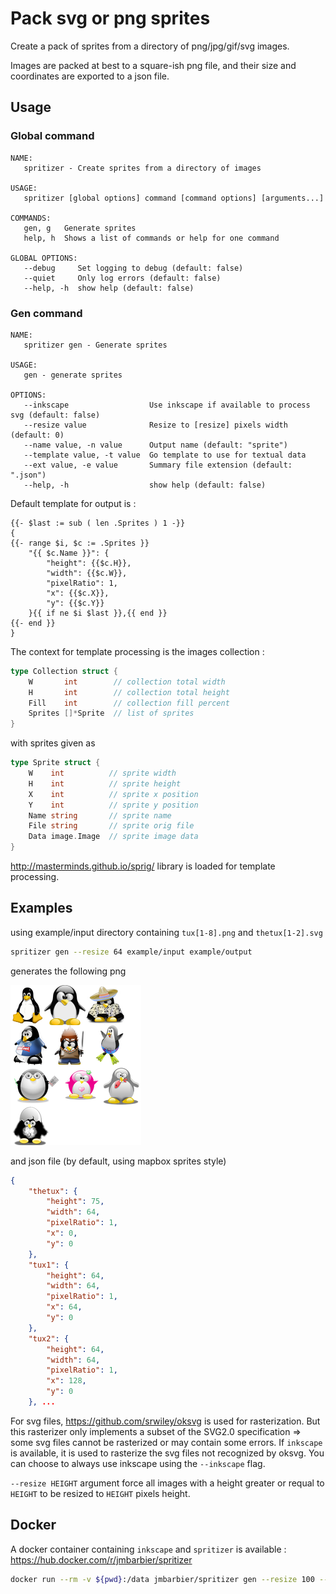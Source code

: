 # Pack svg or png sprites

Create a pack of sprites from a directory of png/jpg/gif/svg images.

Images are packed at best to a square-ish png file, and their size and coordinates are exported to a json file.


## Usage

### Global command

```
NAME:
   spritizer - Create sprites from a directory of images

USAGE:
   spritizer [global options] command [command options] [arguments...]

COMMANDS:
   gen, g   Generate sprites
   help, h  Shows a list of commands or help for one command

GLOBAL OPTIONS:
   --debug     Set logging to debug (default: false)
   --quiet     Only log errors (default: false)
   --help, -h  show help (default: false)
```

### Gen command

```
NAME:
   spritizer gen - Generate sprites

USAGE:
   gen - generate sprites

OPTIONS:
   --inkscape                  Use inkscape if available to process svg (default: false)
   --resize value              Resize to [resize] pixels width (default: 0)
   --name value, -n value      Output name (default: "sprite")
   --template value, -t value  Go template to use for textual data
   --ext value, -e value       Summary file extension (default: ".json")
   --help, -h                  show help (default: false)
```

Default template for output is : 

```gotemplate
{{- $last := sub ( len .Sprites ) 1 -}}
{	
{{- range $i, $c := .Sprites }}
	"{{ $c.Name }}": {
		"height": {{$c.H}},
		"width": {{$c.W}},
		"pixelRatio": 1,
		"x": {{$c.X}},
		"y": {{$c.Y}}
	}{{ if ne $i $last }},{{ end }}
{{- end }}
}
```

The context for template processing is the images collection : 

```go
type Collection struct {
	W       int        // collection total width
	H       int        // collection total height
	Fill    int        // collection fill percent
	Sprites []*Sprite  // list of sprites
}
```

with sprites given as 

```go
type Sprite struct {
	W    int          // sprite width
	H    int          // sprite height
	X    int          // sprite x position
	Y    int          // sprite y position
	Name string       // sprite name
	File string       // sprite orig file
	Data image.Image  // sprite image data
}
```

http://masterminds.github.io/sprig/ library is loaded for template processing.
 

## Examples

using example/input directory containing `tux[1-8].png` and `thetux[1-2].svg`

```bash
spritizer gen --resize 64 example/input example/output
```

generates the following png
 
 ![Generated sprites](./example/output/sprite.png)

and json file (by default, using mapbox sprites style)

```json
{
	"thetux": {
		"height": 75,
		"width": 64,
		"pixelRatio": 1,
		"x": 0,
		"y": 0
	},
	"tux1": {
		"height": 64,
		"width": 64,
		"pixelRatio": 1,
		"x": 64,
		"y": 0
	},
	"tux2": {
		"height": 64,
		"width": 64,
		"pixelRatio": 1,
		"x": 128,
		"y": 0
	}, ...
```

For svg files, https://github.com/srwiley/oksvg is used for rasterization.
But this rasterizer only implements a subset of the SVG2.0 specification => some svg files
cannot be rasterized or may contain some errors. If `inkscape` is available, it is used to 
rasterize the svg files not recognized by oksvg. You can choose to always use inkscape using 
the `--inkscape` flag.

`--resize HEIGHT` argument force all images with a height greater or requal to `HEIGHT` to be resized to `HEIGHT` 
pixels height.


## Docker

A docker container containing `inkscape` and `spritizer` is available : https://hub.docker.com/r/jmbarbier/spritizer

```bash
docker run --rm -v ${pwd}:/data jmbarbier/spritizer gen --resize 100 --inkscape /data/input /data/output
``` 
 

 


